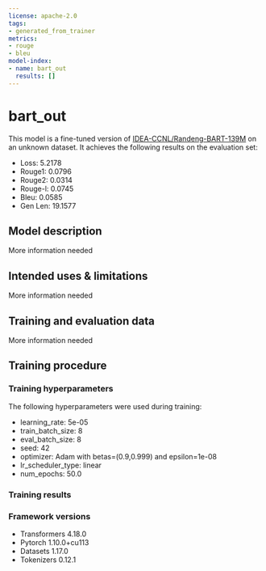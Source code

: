 ```yaml
---
license: apache-2.0
tags:
- generated_from_trainer
metrics:
- rouge
- bleu
model-index:
- name: bart_out
  results: []
---
```


<!-- This model card has been generated automatically according to the information the Trainer had access to. You
should probably proofread and complete it, then remove this comment. -->

# bart_out

This model is a fine-tuned version of [IDEA-CCNL/Randeng-BART-139M](https://huggingface.co/IDEA-CCNL/Randeng-BART-139M) on an unknown dataset.
It achieves the following results on the evaluation set:
- Loss: 5.2178
- Rouge1: 0.0796
- Rouge2: 0.0314
- Rouge-l: 0.0745
- Bleu: 0.0585
- Gen Len: 19.1577

## Model description

More information needed

## Intended uses & limitations

More information needed

## Training and evaluation data

More information needed

## Training procedure

### Training hyperparameters

The following hyperparameters were used during training:
- learning_rate: 5e-05
- train_batch_size: 8
- eval_batch_size: 8
- seed: 42
- optimizer: Adam with betas=(0.9,0.999) and epsilon=1e-08
- lr_scheduler_type: linear
- num_epochs: 50.0

### Training results



### Framework versions

- Transformers 4.18.0
- Pytorch 1.10.0+cu113
- Datasets 1.17.0
- Tokenizers 0.12.1

